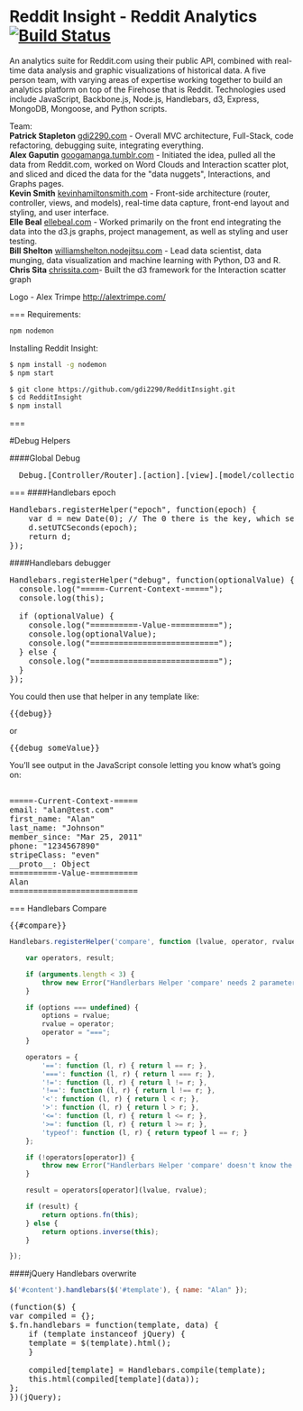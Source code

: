 Reddit Insight - Reddit Analytics [![Build Status](https://travis-ci.org/gdi2290/RedditInsight.png?branch=master)](https://travis-ci.org/gdi2290/RedditInsight)
=============
An analytics suite for Reddit.com using their public API, combined with real-time data analysis and graphic visualizations of historical data. A five person team, with varying areas of expertise working together to build an analytics platform on top of the Firehose that is Reddit. Technologies used include JavaScript, Backbone.js, Node.js, Handlebars, d3, Express, MongoDB, Mongoose, and Python scripts.

Team:  
<b>Patrick Stapleton</b> [gdi2290.com](https://gdi2290.com/) - Overall MVC architecture, Full-Stack, code refactoring, debugging suite, integrating everything.<br>
<b>Alex Gaputin</b> [googamanga.tumblr.com](http://googamanga.tumblr.com/) - Initiated the idea, pulled all the data from Reddit.com, worked on Word Clouds and Interaction scatter plot, and sliced and diced the data for the "data nuggets", Interactions, and Graphs pages.<br>
<b>Kevin Smith</b> [kevinhamiltonsmith.com](http://kevinhamiltonsmith.com/) - Front-side architecture (router, controller, views, and models), real-time data capture, front-end layout and styling, and user interface.<br>
<b>Elle Beal</b> [ellebeal.com](http://ellebeal.com/) - Worked primarily on the front end integrating the data into the d3.js graphs, project management, as well as styling and user testing.<br>
<b>Bill Shelton</b> [williamshelton.nodejitsu.com](http://williamshelton.nodejitsu.com/) - Lead data scientist, data munging, data visualization and machine learning with Python, D3 and R.<br>
<b>Chris Sita</b> [chrissita.com](http://chrissita.com/)- Built the d3 framework for the Interaction scatter graph<br>

Logo - Alex Trimpe http://alextrimpe.com/

===
Requirements:  
```bash
npm nodemon
```

Installing Reddit Insight:  

```bash
$ npm install -g nodemon
$ npm start
```

```bash
$ git clone https://github.com/gdi2290/RedditInsight.git
$ cd RedditInsight
$ npm install
```
===

#Debug Helpers

####Global Debug
<pre>
  Debug.[Controller/Router].[action].[view].[model/collection].[method]
</pre>

===
####Handlebars epoch

<pre>
Handlebars.registerHelper("epoch", function(epoch) {
    var d = new Date(0); // The 0 there is the key, which sets the date to the epoch
    d.setUTCSeconds(epoch);
    return d;
});
</pre>

####Handlebars debugger

<pre>
Handlebars.registerHelper("debug", function(optionalValue) {
  console.log("=====-Current-Context-=====");
  console.log(this);

  if (optionalValue) {
    console.log("==========-Value-==========");
    console.log(optionalValue);
    console.log("===========================");
  } else {
    console.log("===========================");
  }
});
</pre>

You could then use that helper in any template like:

<pre>
{{debug}}
</pre>
or
<pre>
{{debug someValue}}
</pre>
You’ll see output in the JavaScript console letting you know what’s going on:
<pre>

=====-Current-Context-=====
email: "alan@test.com"
first_name: "Alan"
last_name: "Johnson"
member_since: "Mar 25, 2011"
phone: "1234567890"
stripeClass: "even"
__proto__: Object
==========-Value-==========
Alan
===========================
</pre>

===
Handlebars Compare
<pre>
{{#compare}}
</pre>

```javascript
Handlebars.registerHelper('compare', function (lvalue, operator, rvalue, options) {

    var operators, result;

    if (arguments.length < 3) {
        throw new Error("Handlerbars Helper 'compare' needs 2 parameters");
    }

    if (options === undefined) {
        options = rvalue;
        rvalue = operator;
        operator = "===";
    }

    operators = {
        '==': function (l, r) { return l == r; },
        '===': function (l, r) { return l === r; },
        '!=': function (l, r) { return l != r; },
        '!==': function (l, r) { return l !== r; },
        '<': function (l, r) { return l < r; },
        '>': function (l, r) { return l > r; },
        '<=': function (l, r) { return l <= r; },
        '>=': function (l, r) { return l >= r; },
        'typeof': function (l, r) { return typeof l == r; }
    };

    if (!operators[operator]) {
        throw new Error("Handlerbars Helper 'compare' doesn't know the operator " + operator);
    }

    result = operators[operator](lvalue, rvalue);

    if (result) {
        return options.fn(this);
    } else {
        return options.inverse(this);
    }

});
```
####jQuery Handlebars overwrite

```javascript
$('#content').handlebars($('#template'), { name: "Alan" });
```

<pre>
(function($) {
var compiled = {};
$.fn.handlebars = function(template, data) {
    if (template instanceof jQuery) {
    template = $(template).html();
    }

    compiled[template] = Handlebars.compile(template);
    this.html(compiled[template](data));
};
})(jQuery);
</pre>
